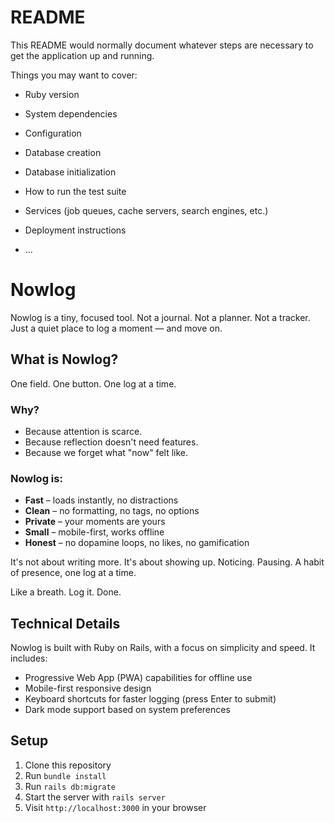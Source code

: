 # README

This README would normally document whatever steps are necessary to get the
application up and running.

Things you may want to cover:

- Ruby version

- System dependencies

- Configuration

- Database creation

- Database initialization

- How to run the test suite

- Services (job queues, cache servers, search engines, etc.)

- Deployment instructions

- ...

# Nowlog

Nowlog is a tiny, focused tool. Not a journal. Not a planner. Not a tracker. Just a quiet place to log a moment — and move on.

## What is Nowlog?

One field. One button. One log at a time.

### Why?

- Because attention is scarce.
- Because reflection doesn't need features.
- Because we forget what "now" felt like.

### Nowlog is:

- **Fast** – loads instantly, no distractions
- **Clean** – no formatting, no tags, no options
- **Private** – your moments are yours
- **Small** – mobile-first, works offline
- **Honest** – no dopamine loops, no likes, no gamification

It's not about writing more. It's about showing up. Noticing. Pausing. A habit of presence, one log at a time.

Like a breath. Log it. Done.

## Technical Details

Nowlog is built with Ruby on Rails, with a focus on simplicity and speed. It includes:

- Progressive Web App (PWA) capabilities for offline use
- Mobile-first responsive design
- Keyboard shortcuts for faster logging (press Enter to submit)
- Dark mode support based on system preferences

## Setup

1. Clone this repository
2. Run `bundle install`
3. Run `rails db:migrate`
4. Start the server with `rails server`
5. Visit `http://localhost:3000` in your browser
